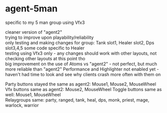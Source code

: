 # agent-5man
specific to my 5 man group using Vfx3

cleaner version of "agent2"     
trying to improve upon playability/reliability    
only testing and making changes for group: Tank slot1, Healer slot2, Dps slot3,4,5  some code specific to Healer   
testing using Vfx3 only - any changes should work with other layouts, not checking other layouts at this point tho     
big improvement on the use of Atoms vs "agent2" - not perfect, but much more reliable than "agent2"
Performance and Highlighter not enabled yet - haven't had time to look and see why clients crash more often with them on

Party buttons stayed the same as agent2: Mouse1, Mouse2, MouseWheel
Vfx buttons same as agent2: Mouse2, MouseWheel
Toggle buttons same as well: Mouse1, MouseWheel     
Relaygroups same: party, ranged, tank, heal, dps, monk, priest, mage, warlock, warrior


